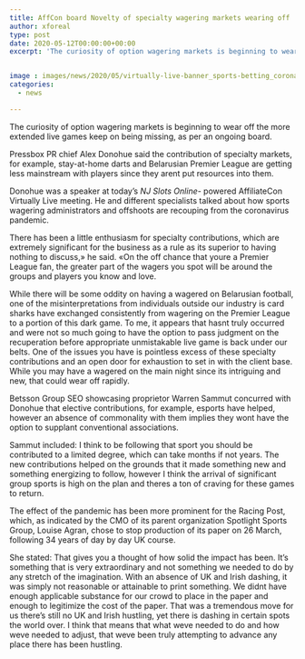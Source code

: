 ```yaml
---
title: AffCon board Novelty of specialty wagering markets wearing off
author: xforeal 
type: post
date: 2020-05-12T00:00:00+00:00
excerpt: 'The curiosity of option wagering markets is beginning to wear off the more extended live games keep on being missing, as per an ongoing panel '


image : images/news/2020/05/virtually-live-banner_sports-betting_coronavirus-2.jpg
categories:
  - news

---
```

The curiosity of option wagering markets is beginning to wear off the more extended live games keep on being missing, as per an ongoing board. 

Pressbox PR chief Alex Donohue said the contribution of specialty markets, for example, stay-at-home darts and Belarusian Premier League are getting less mainstream with players since they arent put resources into them. 

Donohue was a speaker at today&#8217;s _NJ Slots Online-_ powered AffiliateCon Virtually Live meeting. He and different specialists talked about how sports wagering administrators and offshoots are recouping from the coronavirus pandemic. 

There has been a little enthusiasm for specialty contributions, which are extremely significant for the business as a rule as its superior to having nothing to discuss,&#187; he said. &#171;On the off chance that youre a Premier League fan, the greater part of the wagers you spot will be around the groups and players you know and love. 

While there will be some oddity on having a wagered on Belarusian football, one of the misinterpretations from individuals outside our industry is card sharks have exchanged consistently from wagering on the Premier League to a portion of this dark game. To me, it appears that hasnt truly occurred and were not so much going to have the option to pass judgment on the recuperation before appropriate unmistakable live game is back under our belts. One of the issues you have is pointless excess of these specialty contributions and an open door for exhaustion to set in with the client base. While you may have a wagered on the main night since its intriguing and new, that could wear off rapidly. 

Betsson Group SEO showcasing proprietor Warren Sammut concurred with Donohue that elective contributions, for example, esports have helped, however an absence of commonality with them implies they wont have the option to supplant conventional associations. 

Sammut included: I think to be following that sport you should be contributed to a limited degree, which can take months if not years. The new contributions helped on the grounds that it made something new and something energizing to follow, however I think the arrival of significant group sports is high on the plan and theres a ton of craving for these games to return. 

The effect of the pandemic has been more prominent for the Racing Post, which, as indicated by the CMO of its parent organization Spotlight Sports Group, Louise Agran, chose to stop production of its paper on 26 March, following 34 years of day by day UK course. 

She stated: That gives you a thought of how solid the impact has been. It&#8217;s something that is very extraordinary and not something we needed to do by any stretch of the imagination. With an absence of UK and Irish dashing, it was simply not reasonable or attainable to print something. We didnt have enough applicable substance for our crowd to place in the paper and enough to legitimize the cost of the paper. That was a tremendous move for us there&#8217;s still no UK and Irish hustling, yet there is dashing in certain spots the world over. I think that means that what weve needed to do and how weve needed to adjust, that weve been truly attempting to advance any place there has been hustling.